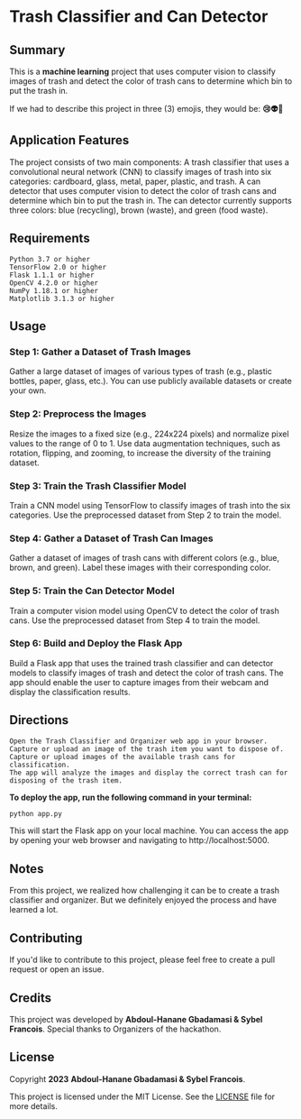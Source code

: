 # Trash Classifier and Can Detector


## Summary
This is a **machine learning** project that uses computer vision to classify images of trash and detect the color of trash cans to determine which bin to put the trash in.


If we had to describe this project in three (3) emojis, they would be: **😢👽🙏**

## Application Features
The project consists of two main components:
    A trash classifier that uses a convolutional neural network (CNN) to classify images of trash into six categories: cardboard, glass, metal, paper, plastic, and trash.
    A can detector that uses computer vision to detect the color of trash cans and determine which bin to put the trash in. The can detector currently supports three colors: blue (recycling), brown (waste), and green (food waste).



## Requirements
    Python 3.7 or higher
    TensorFlow 2.0 or higher
    Flask 1.1.1 or higher
    OpenCV 4.2.0 or higher
    NumPy 1.18.1 or higher
    Matplotlib 3.1.3 or higher
    
    
## Usage

### Step 1: Gather a Dataset of Trash Images
Gather a large dataset of images of various types of trash (e.g., plastic bottles, paper, glass, etc.). You can use publicly available datasets or create your own.

### Step 2: Preprocess the Images
Resize the images to a fixed size (e.g., 224x224 pixels) and normalize pixel values to the range of 0 to 1. Use data augmentation techniques, such as rotation, flipping, and zooming, to increase the diversity of the training dataset.

### Step 3: Train the Trash Classifier Model
Train a CNN model using TensorFlow to classify images of trash into the six categories. Use the preprocessed dataset from Step 2 to train the model.

### Step 4: Gather a Dataset of Trash Can Images
Gather a dataset of images of trash cans with different colors (e.g., blue, brown, and green). Label these images with their corresponding color.

### Step 5: Train the Can Detector Model
Train a computer vision model using OpenCV to detect the color of trash cans. Use the preprocessed dataset from Step 4 to train the model.

### Step 6: Build and Deploy the Flask App
Build a Flask app that uses the trained trash classifier and can detector models to classify images of trash and detect the color of trash cans. The app should enable the user to capture images from their webcam and display the classification results.


## Directions
    Open the Trash Classifier and Organizer web app in your browser.
    Capture or upload an image of the trash item you want to dispose of.
    Capture or upload images of the available trash cans for classification.
    The app will analyze the images and display the correct trash can for disposing of the trash item.
  



**To deploy the app, run the following command in your terminal:**

```python
python app.py
```
This will start the Flask app on your local machine. You can access the app by opening your web browser and navigating to http://localhost:5000.




## Notes

From this project, we realized how challenging it can be to create a trash classifier and organizer. But we definitely enjoyed the process and have learned a lot.




## Contributing

If you'd like to contribute to this project, please feel free to create a pull request or open an issue.

## Credits

This project was developed by **Abdoul-Hanane Gbadamasi & Sybel Francois**. Special thanks to Organizers of the hackathon.

## License

Copyright **2023** **Abdoul-Hanane Gbadamasi & Sybel Francois**.

This project is licensed under the MIT License. See the [LICENSE](LICENSE) file for more details.


 







